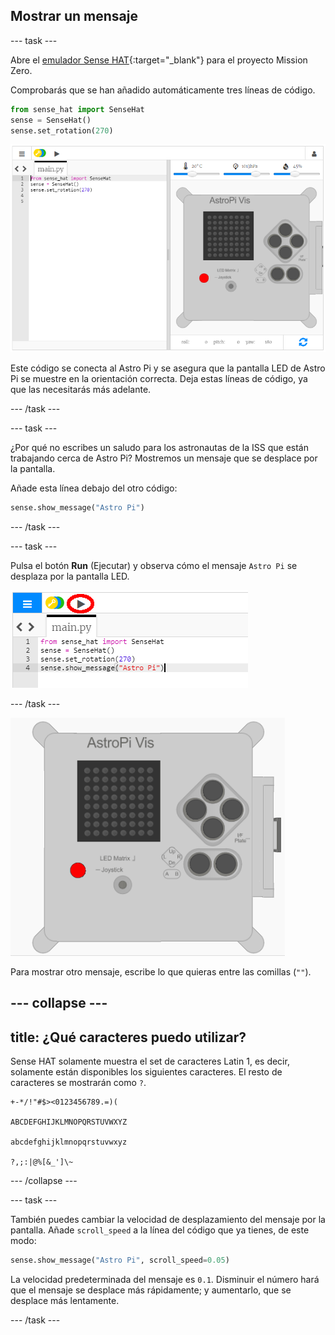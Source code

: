 ## Mostrar un mensaje

--- task ---

Abre el [emulador Sense HAT](https://trinket.io/mission-zero){:target="_blank"} para el proyecto Mission Zero.

Comprobarás que se han añadido automáticamente tres líneas de código.

```python
from sense_hat import SenseHat
sense = SenseHat()
sense.set_rotation(270)
```

![emulador sense hat](images/sense-hat-emulator2.png)

Este código se conecta al Astro Pi y se asegura que la pantalla LED de Astro Pi se muestre en la orientación correcta. Deja estas líneas de código, ya que las necesitarás más adelante.

--- /task ---

--- task ---

¿Por qué no escribes un saludo para los astronautas de la ISS que están trabajando cerca de Astro Pi? Mostremos un mensaje que se desplace por la pantalla.

Añade esta línea debajo del otro código:

```python
sense.show_message("Astro Pi")
```

--- /task ---

--- task ---

Pulsa el botón **Run** (Ejecutar) y observa cómo el mensaje `Astro Pi` se desplaza por la pantalla LED.

![ejecutar con un clic el código para mostrar el mensaje](images/show-message-code-annotated.PNG)

--- /task ---

![Mensaje desplazándose](images/scroll-message.gif)

Para mostrar otro mensaje, escribe lo que quieras entre las comillas (`""`).

--- collapse ---
---
title: ¿Qué caracteres puedo utilizar?
---
Sense HAT solamente muestra el set de caracteres Latin 1, es decir, solamente están disponibles los siguientes caracteres. El resto de caracteres se mostrarán como `?`.

    +-*/!"#$><0123456789.=)(
    
    ABCDEFGHIJKLMNOPQRSTUVWXYZ
    
    abcdefghijklmnopqrstuvwxyz
    
    ?,;:|@%[&_']\~
    

--- /collapse ---

--- task ---

También puedes cambiar la velocidad de desplazamiento del mensaje por la pantalla. Añade `scroll_speed` a la línea del código que ya tienes, de este modo:

```python
sense.show_message("Astro Pi", scroll_speed=0.05)
```

La velocidad predeterminada del mensaje es `0.1`. Disminuir el número hará que el mensaje se desplace más rápidamente; y aumentarlo, que se desplace más lentamente.

--- /task ---